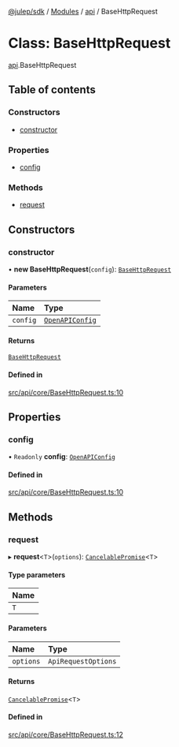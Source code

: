 [@julep/sdk](../README.md) / [Modules](../modules.md) / [api](../modules/api.md) / BaseHttpRequest

# Class: BaseHttpRequest

[api](../modules/api.md).BaseHttpRequest

## Table of contents

### Constructors

- [constructor](api.BaseHttpRequest.md#constructor)

### Properties

- [config](api.BaseHttpRequest.md#config)

### Methods

- [request](api.BaseHttpRequest.md#request)

## Constructors

### constructor

• **new BaseHttpRequest**(`config`): [`BaseHttpRequest`](api.BaseHttpRequest.md)

#### Parameters

| Name | Type |
| :------ | :------ |
| `config` | [`OpenAPIConfig`](../modules/api.md#openapiconfig) |

#### Returns

[`BaseHttpRequest`](api.BaseHttpRequest.md)

#### Defined in

[src/api/core/BaseHttpRequest.ts:10](https://github.com/julep-ai/julep/blob/f25608c6f19a46bc5cbd8331aef8a3bbd88bc33c/sdks/ts/src/api/core/BaseHttpRequest.ts#L10)

## Properties

### config

• `Readonly` **config**: [`OpenAPIConfig`](../modules/api.md#openapiconfig)

#### Defined in

[src/api/core/BaseHttpRequest.ts:10](https://github.com/julep-ai/julep/blob/f25608c6f19a46bc5cbd8331aef8a3bbd88bc33c/sdks/ts/src/api/core/BaseHttpRequest.ts#L10)

## Methods

### request

▸ **request**\<`T`\>(`options`): [`CancelablePromise`](api.CancelablePromise.md)\<`T`\>

#### Type parameters

| Name |
| :------ |
| `T` |

#### Parameters

| Name | Type |
| :------ | :------ |
| `options` | `ApiRequestOptions` |

#### Returns

[`CancelablePromise`](api.CancelablePromise.md)\<`T`\>

#### Defined in

[src/api/core/BaseHttpRequest.ts:12](https://github.com/julep-ai/julep/blob/f25608c6f19a46bc5cbd8331aef8a3bbd88bc33c/sdks/ts/src/api/core/BaseHttpRequest.ts#L12)
